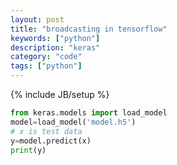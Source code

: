 ```yaml
---
layout: post
title: "broadcasting in tensorflow"
keywords: ["python"]
description: "keras"
category: "code"
tags: ["python"]
---
```

{% include JB/setup %}

```python
from keras.models import load_model
model=load_model('model.h5')
# x is test data
y=model.predict(x)
print(y)
```



